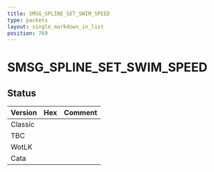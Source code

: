 ```yaml
---
title: SMSG_SPLINE_SET_SWIM_SPEED
type: packets
layout: single_markdown_in_list
position: 769
---
```


# SMSG_SPLINE_SET_SWIM_SPEED

## Status

Version | Hex | Comment
---------- | ---------- | ---------- 
Classic |  |  
TBC |  |  
WotLK |  |  
Cata |  |  
